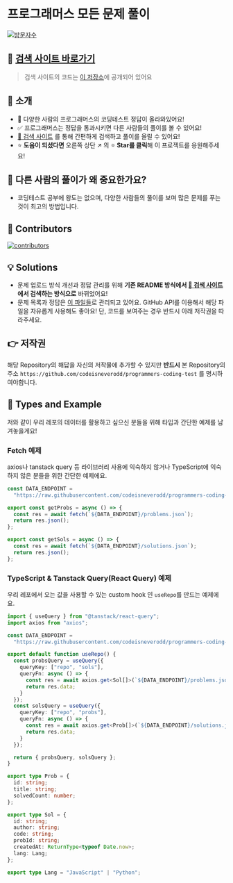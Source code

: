 # 프로그래머스 모든 문제 풀이

[![방문자수](<https://hits.seeyoufarm.com/api/count/incr/badge.svg?url=https://github.com/codeisneverodd/programmers-coding-test&count_bg=%2379C83D&title_bg=%23555555&icon=&icon_color=%23E7E7E7&title=방문자수(Today/Total)&edge_flat=true>)](https://github.com/codeisneverodd)

## 🔎 [검색 사이트 바로가기](https://codeisneverodd.com/solution-pass)

> 검색 사이트의 코드는 [이 저장소](https://github.com/codeisneverodd/home)에 공개되어 있어요

## 👋 소개

- 🌱 다양한 사람의 프로그래머스의 코딩테스트 정답이 올라와있어요!
- ✅ 프로그래머스는 정답을 통과시키면 다른 사람들의 풀이를 볼 수 있어요!
- [🔎 검색 사이트](https://codeisneverodd-home.vercel.app/solution-pass) 를 통해 간편하게 검색하고 풀이를 올릴 수 있어요!
- ⭐ **도움이 되셨다면** 오른쪽 상단 ↗ 의 ⭐️ **Star를 클릭**해 이 프로젝트를 응원해주세요!

## 🤔 다른 사람의 풀이가 왜 중요한가요?

- 코딩테스트 공부에 왕도는 없으며, 다양한 사람들의 풀이를 보며 많은 문제를 푸는 것이 최고의 방법입니다.

## 🌟 Contributors

[![contributors](https://contrib.rocks/image?repo=codeisneverodd/programmers-coding-test)](https://github.com/codeisneverodd/programmers-coding-test/graphs/contributors)

## 💡 Solutions

- 문제 업로드 방식 개선과 정답 관리를 위해 **기존 README 방식에서 [🔎 검색 사이트](https://codeisneverodd-home.vercel.app/solution-pass)에서 검색하는 방식으로** 바뀌었어요!
- 문제 목록과 정답은 [이 파일들](https://github.com/codeisneverodd/programmers-coding-test/tree/main-v2/data)로 관리되고 있어요. GitHub API를 이용해서 해당 파일을 자유롭게 사용해도 좋아요! 단, 코드를 보여주는 경우 반드시 아래 저작권을 따라주세요.

## 👉 저작권

해당 Repository의 해답을 자신의 저작물에 추가할 수 있지만 **반드시** 본 Repository의
주소 `https://github.com/codeisneverodd/programmers-coding-test`
를 명시하여야합니다.

## 📃 Types and Example
저와 같이 우리 레포의 데이터를 활용하고 싶으신 분들을 위해 타입과 간단한 예제를 남겨놓을게요!

### Fetch 예제
axios나 tanstack query 등 라이브러리 사용에 익숙하지 않거나 TypeScript에 익숙하지 않은 분들을 위한 간단한 예제에요.
```js
const DATA_ENDPOINT =
  "https://raw.githubusercontent.com/codeisneverodd/programmers-coding-test/main-v2/data";

export const getProbs = async () => {
  const res = await fetch(`${DATA_ENDPOINT}/problems.json`);
  return res.json();
};

export const getSols = async () => {
  const res = await fetch(`${DATA_ENDPOINT}/solutions.json`);
  return res.json();
};

```


### TypeScript & Tanstack Query(React Query) 예제
우리 레포에서 오는 값을 사용할 수 있는 custom hook 인 `useRepo`를 만드는 예제에요.

```ts
import { useQuery } from "@tanstack/react-query";
import axios from "axios";

const DATA_ENDPOINT =
  "https://raw.githubusercontent.com/codeisneverodd/programmers-coding-test/main-v2/data";

export default function useRepo() {
  const probsQuery = useQuery({
    queryKey: ["repo", "sols"],
    queryFn: async () => {
      const res = await axios.get<Sol[]>(`${DATA_ENDPOINT}/problems.json`);
      return res.data;
    }
  });
  const solsQuery = useQuery({
    queryKey: ["repo", "probs"],
    queryFn: async () => {
      const res = await axios.get<Prob[]>(`${DATA_ENDPOINT}/solutions.json`);
      return res.data;
    }
  });

  return { probsQuery, solsQuery };
}

export type Prob = {
  id: string;
  title: string;
  solvedCount: number;
};

export type Sol = {
  id: string;
  author: string;
  code: string;
  probId: string;
  createdAt: ReturnType<typeof Date.now>;
  lang: Lang;
};

export type Lang = "JavaScript" | "Python";

```
